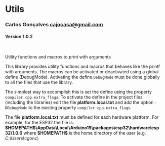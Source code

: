 # Utils

### Carlos Gonçalves <cajocasa@gmail.com>
#### Version 1.0.2
<br/>
  
Utility functions and macros to print with arguments

This library provides utility functions and macros that behaves like the printf with arguments. The macros can be activated or deactivated using a global define (DebugMode). Activating the define `DebugMode` must be done globally to all the files that use the library.

The simplest way to accomplish this is set the define using the property `compiler.cpp.extra_flags`. To activate the define in the project files (including the libraries) edit the file **platform.local.txt** and add the option `-DDebugMode` to the existing property `compiler.cpp.extra_flags`.

The file **platform.local.txt** must be defined for each hardware platform. For example, for the ESP32 the file is: **\$HOMEPATH\$\\AppData\\Local\\Arduino15\\packages\\esp32\\hardware\\esp32\\1.0.6** where **\$HOMEPATH\$** is the home directory of the user (e.g. *C:\\Users\\cgonc*)
